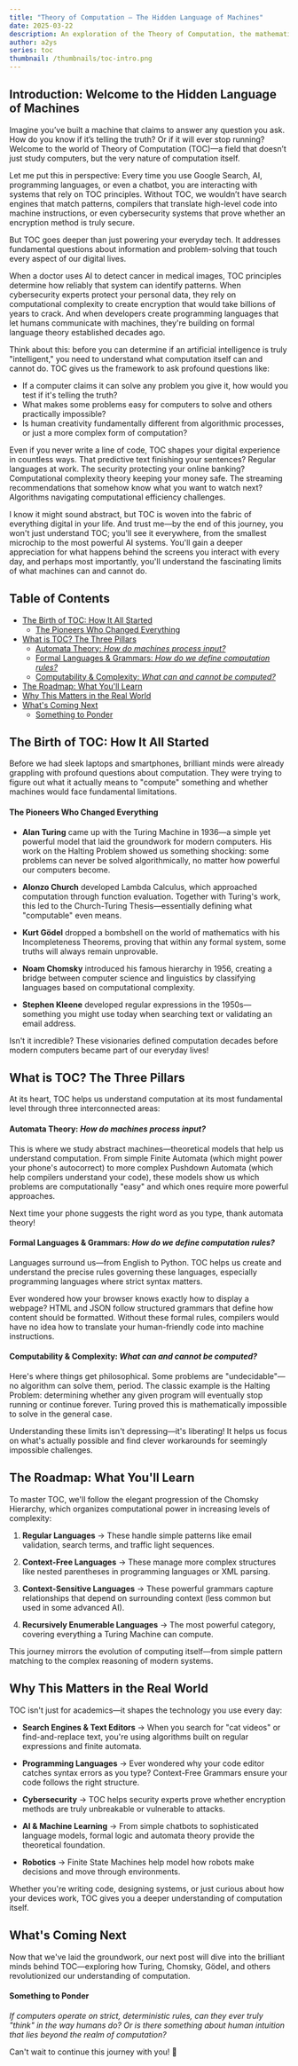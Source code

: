 ```yaml
---
title: "Theory of Computation – The Hidden Language of Machines"
date: 2025-03-22
description: An exploration of the Theory of Computation, the mathematical framework that underlies all computing systems.
author: a2ys
series: toc
thumbnail: /thumbnails/toc-intro.png
---
```


## Introduction: Welcome to the Hidden Language of Machines

Imagine you’ve built a machine that claims to answer any question you ask. How do you know if it’s telling the truth? Or if it will ever stop running? Welcome to the world of Theory of Computation (TOC)—a field that doesn’t just study computers, but the very nature of computation itself.

Let me put this in perspective: Every time you use Google Search, AI, programming languages, or even a chatbot, you are interacting with systems that rely on TOC principles. Without TOC, we wouldn’t have search engines that match patterns, compilers that translate high-level code into machine instructions, or even cybersecurity systems that prove whether an encryption method is truly secure.

But TOC goes deeper than just powering your everyday tech. It addresses fundamental questions about information and problem-solving that touch every aspect of our digital lives.

When a doctor uses AI to detect cancer in medical images, TOC principles determine how reliably that system can identify patterns. When cybersecurity experts protect your personal data, they rely on computational complexity to create encryption that would take billions of years to crack. And when developers create programming languages that let humans communicate with machines, they're building on formal language theory established decades ago.

Think about this: before you can determine if an artificial intelligence is truly "intelligent," you need to understand what computation itself can and cannot do. TOC gives us the framework to ask profound questions like:

- If a computer claims it can solve any problem you give it, how would you test if it's telling the truth?
- What makes some problems easy for computers to solve and others practically impossible?
- Is human creativity fundamentally different from algorithmic processes, or just a more complex form of computation?

Even if you never write a line of code, TOC shapes your digital experience in countless ways. That predictive text finishing your sentences? Regular languages at work. The security protecting your online banking? Computational complexity theory keeping your money safe. The streaming recommendations that somehow know what you want to watch next? Algorithms navigating computational efficiency challenges.

I know it might sound abstract, but TOC is woven into the fabric of everything digital in your life. And trust me—by the end of this journey, you won't just understand TOC; you'll see it everywhere, from the smallest microchip to the most powerful AI systems. You'll gain a deeper appreciation for what happens behind the screens you interact with every day, and perhaps most importantly, you'll understand the fascinating limits of what machines can and cannot do.

## Table of Contents

- [The Birth of TOC: How It All Started](#the-birth-of-toc-how-it-all-started)
  - [The Pioneers Who Changed Everything](#the-pioneers-who-changed-everything)
- [What is TOC? The Three Pillars](#what-is-toc-the-three-pillars)
  - [Automata Theory: _How do machines process input?_](#automata-theory-how-do-machines-process-input)
  - [Formal Languages & Grammars: _How do we define computation rules?_](#formal-languages--grammars-how-do-we-define-computation-rules)
  - [Computability & Complexity: _What can and cannot be computed?_](#computability--complexity-what-can-and-cannot-be-computed)
- [The Roadmap: What You'll Learn](#the-roadmap-what-youll-learn)
- [Why This Matters in the Real World](#why-this-matters-in-the-real-world)
- [What's Coming Next](#whats-coming-next)
  - [Something to Ponder](#something-to-ponder)

## The Birth of TOC: How It All Started

Before we had sleek laptops and smartphones, brilliant minds were already grappling with profound questions about computation. They were trying to figure out what it actually means to "compute" something and whether machines would face fundamental limitations.

#### The Pioneers Who Changed Everything

- **Alan Turing** came up with the Turing Machine in 1936—a simple yet powerful model that laid the groundwork for modern computers. His work on the Halting Problem showed us something shocking: some problems can never be solved algorithmically, no matter how powerful our computers become.

- **Alonzo Church** developed Lambda Calculus, which approached computation through function evaluation. Together with Turing's work, this led to the Church-Turing Thesis—essentially defining what "computable" even means.

- **Kurt Gödel** dropped a bombshell on the world of mathematics with his Incompleteness Theorems, proving that within any formal system, some truths will always remain unprovable.

- **Noam Chomsky** introduced his famous hierarchy in 1956, creating a bridge between computer science and linguistics by classifying languages based on computational complexity.

- **Stephen Kleene** developed regular expressions in the 1950s—something you might use today when searching text or validating an email address.

Isn't it incredible? These visionaries defined computation decades before modern computers became part of our everyday lives!

## What is TOC? The Three Pillars

At its heart, TOC helps us understand computation at its most fundamental level through three interconnected areas:

#### Automata Theory: _How do machines process input?_

This is where we study abstract machines—theoretical models that help us understand computation. From simple Finite Automata (which might power your phone's autocorrect) to more complex Pushdown Automata (which help compilers understand your code), these models show us which problems are computationally "easy" and which ones require more powerful approaches.

Next time your phone suggests the right word as you type, thank automata theory!

#### Formal Languages & Grammars: _How do we define computation rules?_

Languages surround us—from English to Python. TOC helps us create and understand the precise rules governing these languages, especially programming languages where strict syntax matters.

Ever wondered how your browser knows exactly how to display a webpage? HTML and JSON follow structured grammars that define how content should be formatted. Without these formal rules, compilers would have no idea how to translate your human-friendly code into machine instructions.

#### Computability & Complexity: _What can and cannot be computed?_

Here's where things get philosophical. Some problems are "undecidable"—no algorithm can solve them, period. The classic example is the Halting Problem: determining whether any given program will eventually stop running or continue forever. Turing proved this is mathematically impossible to solve in the general case.

Understanding these limits isn't depressing—it's liberating! It helps us focus on what's actually possible and find clever workarounds for seemingly impossible challenges.

## The Roadmap: What You'll Learn

To master TOC, we'll follow the elegant progression of the Chomsky Hierarchy, which organizes computational power in increasing levels of complexity:

1. **Regular Languages** → These handle simple patterns like email validation, search terms, and traffic light sequences.

2. **Context-Free Languages** → These manage more complex structures like nested parentheses in programming languages or XML parsing.

3. **Context-Sensitive Languages** → These powerful grammars capture relationships that depend on surrounding context (less common but used in some advanced AI).

4. **Recursively Enumerable Languages** → The most powerful category, covering everything a Turing Machine can compute.

This journey mirrors the evolution of computing itself—from simple pattern matching to the complex reasoning of modern systems.

## Why This Matters in the Real World

TOC isn't just for academics—it shapes the technology you use every day:

- **Search Engines & Text Editors** → When you search for "cat videos" or find-and-replace text, you're using algorithms built on regular expressions and finite automata.

- **Programming Languages** → Ever wondered why your code editor catches syntax errors as you type? Context-Free Grammars ensure your code follows the right structure.

- **Cybersecurity** → TOC helps security experts prove whether encryption methods are truly unbreakable or vulnerable to attacks.

- **AI & Machine Learning** → From simple chatbots to sophisticated language models, formal logic and automata theory provide the theoretical foundation.

- **Robotics** → Finite State Machines help model how robots make decisions and move through environments.

Whether you're writing code, designing systems, or just curious about how your devices work, TOC gives you a deeper understanding of computation itself.

## What's Coming Next

Now that we've laid the groundwork, our next post will dive into the brilliant minds behind TOC—exploring how Turing, Chomsky, Gödel, and others revolutionized our understanding of computation.

#### Something to Ponder

_If computers operate on strict, deterministic rules, can they ever truly "think" in the way humans do? Or is there something about human intuition that lies beyond the realm of computation?_

Can't wait to continue this journey with you! 🚀

